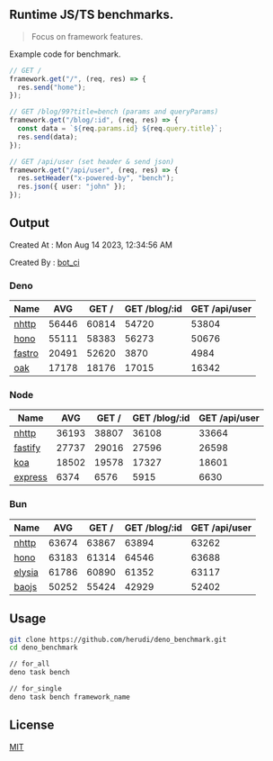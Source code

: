 ## Runtime JS/TS benchmarks.

> Focus on framework features.

Example code for benchmark.
```ts
// GET /
framework.get("/", (req, res) => {
  res.send("home");
});

// GET /blog/99?title=bench (params and queryParams)
framework.get("/blog/:id", (req, res) => {
  const data = `${req.params.id} ${req.query.title}`;
  res.send(data);
});

// GET /api/user (set header & send json)
framework.get("/api/user", (req, res) => {
  res.setHeader("x-powered-by", "bench");
  res.json({ user: "john" });
});
```

## Output
Created At : Mon Aug 14 2023, 12:34:56 AM

Created By : [bot_ci](https://github.com/herudi/deno_benchmarks/commits?author=github-actions%5Bbot%5D)


### Deno
|Name|AVG|GET /|GET /blog/:id|GET /api/user|
|----|----|----|----|----|
|[nhttp](https://github.com/nhttp/nhttp)|56446|60814|54720|53804|
|[hono](https://github.com/honojs/hono)|55111|58383|56273|50676|
|[fastro](https://github.com/fastrodev/fastro)|20491|52620|3870|4984|
|[oak](https://github.com/oakserver/oak)|17178|18176|17015|16342|
  


### Node
|Name|AVG|GET /|GET /blog/:id|GET /api/user|
|----|----|----|----|----|
|[nhttp](https://github.com/nhttp/nhttp)|36193|38807|36108|33664|
|[fastify](https://github.com/fastify/fastify)|27737|29016|27596|26598|
|[koa](https://github.com/koajs/koa)|18502|19578|17327|18601|
|[express](https://github.com/expressjs/express)|6374|6576|5915|6630|
  


### Bun
|Name|AVG|GET /|GET /blog/:id|GET /api/user|
|----|----|----|----|----|
|[nhttp](https://github.com/nhttp/nhttp)|63674|63867|63894|63262|
|[hono](https://github.com/honojs/hono)|63183|61314|64546|63688|
|[elysia](https://github.com/elysiajs/elysia)|61786|60890|61352|63117|
|[baojs](https://github.com/mattreid1/baojs)|50252|55424|42929|52402|
  



## Usage

```bash
git clone https://github.com/herudi/deno_benchmark.git
cd deno_benchmark

// for_all
deno task bench

// for_single
deno task bench framework_name
```

## License

[MIT](LICENSE)

